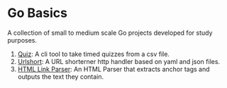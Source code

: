 # Go Basics

A collection of small to medium scale Go projects developed for study purposes.

1. [Quiz](https://github.com/Smelton01/go-basics/tree/master/quiz): A cli tool to take timed quizzes from a csv file. 
2. [Urlshort](https://github.com/Smelton01/go-basics/tree/master/urlshort): A URL shorterner http handler based on yaml and json files.
3. [HTML Link Parser](https://github.com/Smelton01/go-basics/tree/master/link): An HTML Parser that extracts anchor tags and outputs the text they contain.
